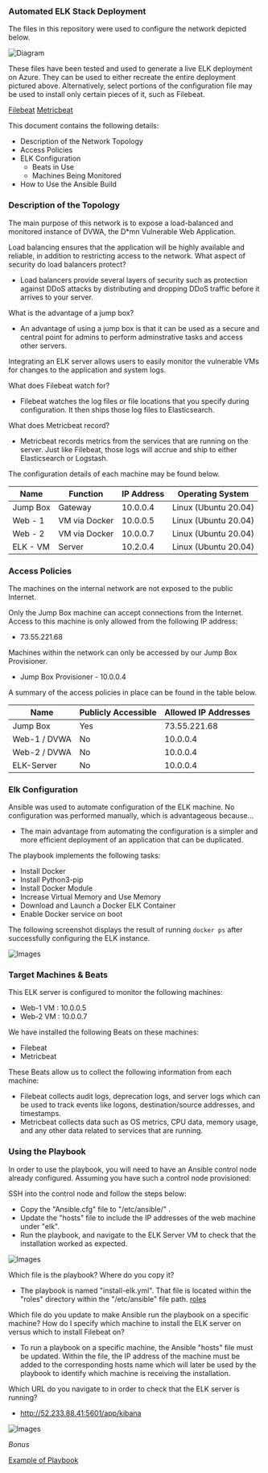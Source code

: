 ### Automated ELK Stack Deployment

The files in this repository were used to configure the network depicted below.

![Diagram](/Diagram/ELK_Final.png)

These files have been tested and used to generate a live ELK deployment on Azure. They can be used to either recreate the entire deployment pictured above. Alternatively, select portions of the configuration file may be used to install only certain pieces of it, such as Filebeat.

  [Filebeat](/Ansible/roles/filebeat-playbook.yml)
  [Metricbeat](/Ansible/roles/metricbeat-playbook.yml)

This document contains the following details:
- Description of the Network Topology
- Access Policies
- ELK Configuration
  - Beats in Use
  - Machines Being Monitored
- How to Use the Ansible Build


### Description of the Topology

The main purpose of this network is to expose a load-balanced and monitored instance of DVWA, the D*mn Vulnerable Web Application.

Load balancing ensures that the application will be highly available and reliable, in addition to restricting access to the network.
What aspect of security do load balancers protect? 
- Load balancers provide several layers of security such as protection against DDoS attacks by distributing and dropping DDoS traffic before it arrives to your server. 

What is the advantage of a jump box? 
- An advantage of using a jump box is that it can be used as a secure and central point for admins to perform adminstrative tasks and access other servers. 

Integrating an ELK server allows users to easily monitor the vulnerable VMs for changes to the application and system logs.

What does Filebeat watch for? 
- Filebeat watches the log files or file locations that you specify during configuration. It then ships those log files to Elasticsearch. 

What does Metricbeat record? 
- Metricbeat records metrics from the services that are running on the server. Just like Filebeat, those logs will accrue and ship to either Elasticsearch or Logstash.

The configuration details of each machine may be found below.

| Name     | Function       | IP Address | Operating System    |
|----------|----------------|------------|---------------------|
| Jump Box | Gateway        | 10.0.0.4   | Linux (Ubuntu 20.04)|              |
| Web - 1  | VM via Docker  | 10.0.0.5   | Linux (Ubuntu 20.04)|
| Web - 2  | VM via Docker  | 10.0.0.7   | Linux (Ubuntu 20.04)|
| ELK - VM | Server         | 10.2.0.4   | Linux (Ubuntu 20.04)|

### Access Policies

The machines on the internal network are not exposed to the public Internet. 

Only the Jump Box machine can accept connections from the Internet. Access to this machine is only allowed from the following IP address:
- 73.55.221.68

Machines within the network can only be accessed by our Jump Box Provisioner.
- Jump Box Provisioner - 10.0.0.4

A summary of the access policies in place can be found in the table below.

| Name         | Publicly Accessible | Allowed IP Addresses |
|--------------|---------------------|----------------------|
| Jump Box     |        Yes          |     73.55.221.68     |
| Web-1 / DVWA |        No           |       10.0.0.4       |
| Web-2 / DVWA |        No           |       10.0.0.4       |
| ELK-Server   |        No           |       10.0.0.4       |

### Elk Configuration

Ansible was used to automate configuration of the ELK machine. No configuration was performed manually, which is advantageous because...

- The main advantage from automating the configuration is a simpler and more efficient deployment of an application that can be duplicated.  

The playbook implements the following tasks:
- Install Docker
- Install Python3-pip
- Install Docker Module 
- Increase Virtual Memory and Use Memory
- Download and Launch a Docker ELK Container
- Enable Docker service on boot

The following screenshot displays the result of running `docker ps` after successfully configuring the ELK instance.

![Images](/Images/dockerps.PNG)

### Target Machines & Beats
This ELK server is configured to monitor the following machines:

- Web-1 VM : 10.0.0.5 
- Web-2 VM : 10.0.0.7

We have installed the following Beats on these machines:
- Filebeat 
- Metricbeat

These Beats allow us to collect the following information from each machine:
- Filebeat collects audit logs, deprecation logs, and server logs which can be used to track events like logons, destination/source addresses, and timestamps. 
- Metricbeat collects data such as OS metrics, CPU data, memory usage, and any other data related to services that are running. 

### Using the Playbook
In order to use the playbook, you will need to have an Ansible control node already configured. Assuming you have such a control node provisioned: 

SSH into the control node and follow the steps below:
- Copy the "Ansible.cfg" file to "/etc/ansible/" .
- Update the "hosts" file to include the IP addresses of the web machine under "elk". 
- Run the playbook, and navigate to the ELK Server VM to check that the installation worked as expected.

![Images](/Images/hosts.PNG)

Which file is the playbook? Where do you copy it? 
- The playbook is named "install-elk.yml". That file is located within the "roles" directory within the "/etc/ansible" file path. [roles](/Ansible/roles/install-elk.yml)

Which file do you update to make Ansible run the playbook on a specific machine? How do I specify which machine to install the ELK server on versus which to install Filebeat on?
- To run a playbook on a specific machine, the Ansible "hosts" file must be updated. Within the file, the IP address of the machine must be added to the corresponding hosts name which will later be used by the playbook to identify which machine is receiving the installation.  

Which URL do you navigate to in order to check that the ELK server is running?
- http://52.233.88.41:5601/app/kibana

![Images](/Images/KibanaDashboard.PNG)



*Bonus*

[Example of Playbook](/Ansible/roles/filebeat-playbook.yml)

